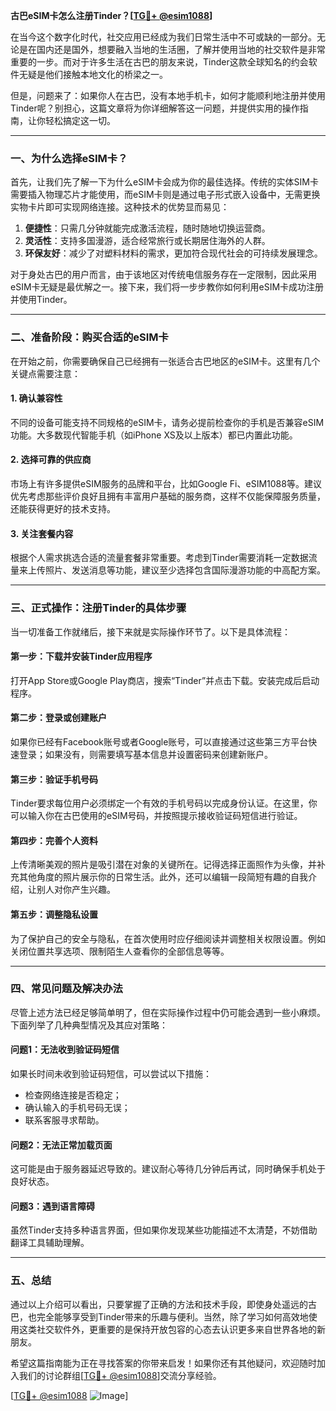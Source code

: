**古巴eSIM卡怎么注册Tinder？[[TG💪+ @esim1088](https://t.me/s/esim1088)]**

在当今这个数字化时代，社交应用已经成为我们日常生活中不可或缺的一部分。无论是在国内还是国外，想要融入当地的生活圈，了解并使用当地的社交软件是非常重要的一步。而对于许多生活在古巴的朋友来说，Tinder这款全球知名的约会软件无疑是他们接触本地文化的桥梁之一。

但是，问题来了：如果你人在古巴，没有本地手机卡，如何才能顺利地注册并使用Tinder呢？别担心，这篇文章将为你详细解答这一问题，并提供实用的操作指南，让你轻松搞定这一切。

---

### 一、为什么选择eSIM卡？

首先，让我们先了解一下为什么eSIM卡会成为你的最佳选择。传统的实体SIM卡需要插入物理芯片才能使用，而eSIM卡则是通过电子形式嵌入设备中，无需更换实物卡片即可实现网络连接。这种技术的优势显而易见：

1. **便捷性**：只需几分钟就能完成激活流程，随时随地切换运营商。
2. **灵活性**：支持多国漫游，适合经常旅行或长期居住海外的人群。
3. **环保友好**：减少了对塑料材料的需求，更加符合现代社会的可持续发展理念。

对于身处古巴的用户而言，由于该地区对传统电信服务存在一定限制，因此采用eSIM卡无疑是最优解之一。接下来，我们将一步步教你如何利用eSIM卡成功注册并使用Tinder。

---

### 二、准备阶段：购买合适的eSIM卡

在开始之前，你需要确保自己已经拥有一张适合古巴地区的eSIM卡。这里有几个关键点需要注意：

#### 1. 确认兼容性
不同的设备可能支持不同规格的eSIM卡，请务必提前检查你的手机是否兼容eSIM功能。大多数现代智能手机（如iPhone XS及以上版本）都已内置此功能。

#### 2. 选择可靠的供应商
市场上有许多提供eSIM服务的品牌和平台，比如Google Fi、eSIM1088等。建议优先考虑那些评价良好且拥有丰富用户基础的服务商，这样不仅能保障服务质量，还能获得更好的技术支持。

#### 3. 关注套餐内容
根据个人需求挑选合适的流量套餐非常重要。考虑到Tinder需要消耗一定数据流量来上传照片、发送消息等功能，建议至少选择包含国际漫游功能的中高配方案。

---

### 三、正式操作：注册Tinder的具体步骤

当一切准备工作就绪后，接下来就是实际操作环节了。以下是具体流程：

#### 第一步：下载并安装Tinder应用程序
打开App Store或Google Play商店，搜索“Tinder”并点击下载。安装完成后启动程序。

#### 第二步：登录或创建账户
如果你已经有Facebook账号或者Google账号，可以直接通过这些第三方平台快速登录；如果没有，则需要填写基本信息并设置密码来创建新账户。

#### 第三步：验证手机号码
Tinder要求每位用户必须绑定一个有效的手机号码以完成身份认证。在这里，你可以输入你在古巴使用的eSIM号码，并按照提示接收验证码短信进行验证。

#### 第四步：完善个人资料
上传清晰美观的照片是吸引潜在对象的关键所在。记得选择正面照作为头像，并补充其他角度的照片展示你的日常生活。此外，还可以编辑一段简短有趣的自我介绍，让别人对你产生兴趣。

#### 第五步：调整隐私设置
为了保护自己的安全与隐私，在首次使用时应仔细阅读并调整相关权限设置。例如关闭位置共享选项、限制陌生人查看你的全部信息等等。

---

### 四、常见问题及解决办法

尽管上述方法已经足够简单明了，但在实际操作过程中仍可能会遇到一些小麻烦。下面列举了几种典型情况及其应对策略：

#### 问题1：无法收到验证码短信
如果长时间未收到验证码短信，可以尝试以下措施：
- 检查网络连接是否稳定；
- 确认输入的手机号码无误；
- 联系客服寻求帮助。

#### 问题2：无法正常加载页面
这可能是由于服务器延迟导致的。建议耐心等待几分钟后再试，同时确保手机处于良好状态。

#### 问题3：遇到语言障碍
虽然Tinder支持多种语言界面，但如果你发现某些功能描述不太清楚，不妨借助翻译工具辅助理解。

---

### 五、总结

通过以上介绍可以看出，只要掌握了正确的方法和技术手段，即使身处遥远的古巴，也完全能够享受到Tinder带来的乐趣与便利。当然，除了学习如何高效地使用这类社交软件外，更重要的是保持开放包容的心态去认识更多来自世界各地的新朋友。

希望这篇指南能为正在寻找答案的你带来启发！如果你还有其他疑问，欢迎随时加入我们的讨论群组[[TG💪+ @esim1088](https://t.me/s/esim1088)]交流分享经验。

[[TG💪+ @esim1088](https://t.me/s/esim1088) ![Image](https://i.postimg.cc/4NQfJmqS/Snipaste-2025-05-13-00-14-12.png)]